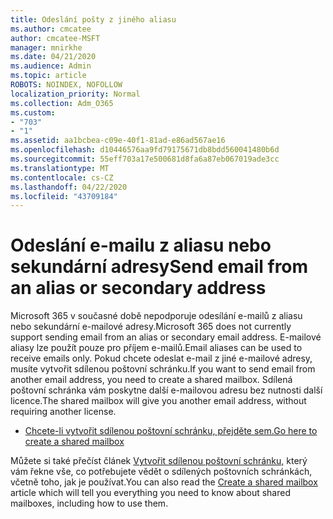 ```yaml
---
title: Odeslání pošty z jiného aliasu
ms.author: cmcatee
author: cmcatee-MSFT
manager: mnirkhe
ms.date: 04/21/2020
ms.audience: Admin
ms.topic: article
ROBOTS: NOINDEX, NOFOLLOW
localization_priority: Normal
ms.collection: Adm_O365
ms.custom:
- "703"
- "1"
ms.assetid: aa1bcbea-c09e-40f1-81ad-e86ad567ae16
ms.openlocfilehash: d10446576aa9fd79175671db8bdd560041480b6d
ms.sourcegitcommit: 55eff703a17e500681d8fa6a87eb067019ade3cc
ms.translationtype: MT
ms.contentlocale: cs-CZ
ms.lasthandoff: 04/22/2020
ms.locfileid: "43709184"
---
```

# <a name="send-email-from-an-alias-or-secondary-address"></a><span data-ttu-id="03c75-102">Odeslání e-mailu z aliasu nebo sekundární adresy</span><span class="sxs-lookup"><span data-stu-id="03c75-102">Send email from an alias or secondary address</span></span>

<span data-ttu-id="03c75-103">Microsoft 365 v současné době nepodporuje odesílání e-mailů z aliasu nebo sekundární e-mailové adresy.</span><span class="sxs-lookup"><span data-stu-id="03c75-103">Microsoft 365 does not currently support sending email from an alias or secondary email address.</span></span> <span data-ttu-id="03c75-104">E-mailové aliasy lze použít pouze pro příjem e-mailů.</span><span class="sxs-lookup"><span data-stu-id="03c75-104">Email aliases can be used to receive emails only.</span></span> <span data-ttu-id="03c75-105">Pokud chcete odeslat e-mail z jiné e-mailové adresy, musíte vytvořit sdílenou poštovní schránku.</span><span class="sxs-lookup"><span data-stu-id="03c75-105">If you want to send email from another email address, you need to create a shared mailbox.</span></span> <span data-ttu-id="03c75-106">Sdílená poštovní schránka vám poskytne další e-mailovou adresu bez nutnosti další licence.</span><span class="sxs-lookup"><span data-stu-id="03c75-106">The shared mailbox will give you another email address, without requiring another license.</span></span>
  
- [<span data-ttu-id="03c75-107">Chcete-li vytvořit sdílenou poštovní schránku, přejděte sem.</span><span class="sxs-lookup"><span data-stu-id="03c75-107">Go here to create a shared mailbox</span></span>](https://portal.office.com/AdminPortal/Home#/AssistedGuide/addemailoptions)

<span data-ttu-id="03c75-108">Můžete si také přečíst článek [Vytvořit sdílenou poštovní schránku,](https://docs.microsoft.com/office365/admin/email/create-a-shared-mailbox) který vám řekne vše, co potřebujete vědět o sdílených poštovních schránkách, včetně toho, jak je používat.</span><span class="sxs-lookup"><span data-stu-id="03c75-108">You can also read the [Create a shared mailbox](https://docs.microsoft.com/office365/admin/email/create-a-shared-mailbox) article which will tell you everything you need to know about shared mailboxes, including how to use them.</span></span>